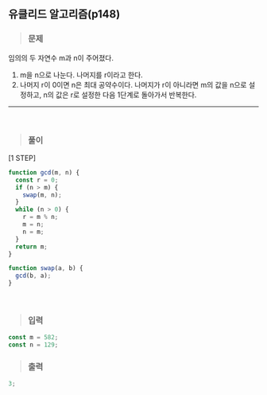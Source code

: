 ## 유클리드 알고리즘(p148)

> ### 문제

임의의 두 자연수 m과 n이 주어졌다.<br/>

1. m을 n으로 나눈다. 나머지를 r이라고 한다.<br/>
2. 나머지 r이 0이면 n은 최대 공약수이다. 나머지가 r이 아니라면 m의 값을 n으로 설정하고, n의 값은 r로 설정한 다음 1단계로 돌아가서 반복한다.

---

 <br/>

> ### 풀이

[1 STEP]

```javascript
function gcd(m, n) {
  const r = 0;
  if (n > m) {
    swap(m, n);
  }
  while (n > 0) {
    r = m % n;
    m = n;
    n = m;
  }
  return m;
}

function swap(a, b) {
  gcd(b, a);
}
```

 <br/>

> ### 입력

```javascript
const m = 582;
const n = 129;
```

> ### 출력

```javascript
3;
```
